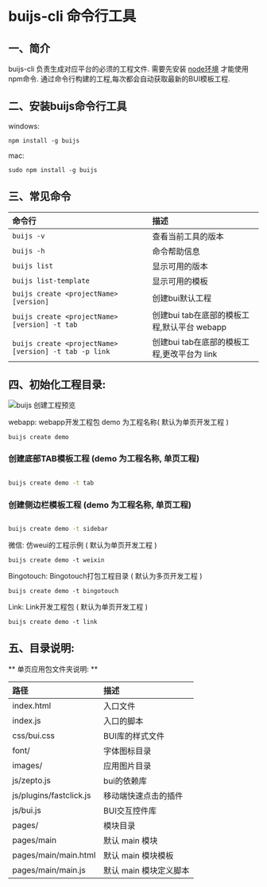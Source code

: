 # buijs-cli 命令行工具

## 一、简介
buijs-cli 负责生成对应平台的必须的工程文件. 需要先安装 [node环境](https://nodejs.org/zh-cn/) 才能使用npm命令. 
通过命令行构建的工程,每次都会自动获取最新的BUI模板工程.

## 二、安装buijs命令行工具

windows: 
```
npm install -g buijs
```

mac: 
```
sudo npm install -g buijs
```

## 三、常见命令

| **命令行**   | **描述**           |
|:------------- |:-------------------|
| `buijs -v`       |查看当前工具的版本    |
| `buijs -h`       |命令帮助信息    |
| `buijs list`       |显示可用的版本    |
| `buijs list-template`       |显示可用的模板    |
| `buijs create <projectName> [version]`       |创建bui默认工程    |
| `buijs create <projectName> [version] -t tab`       |创建bui tab在底部的模板工程,默认平台 webapp    |
| `buijs create <projectName> [version] -t tab -p link`       |创建bui tab在底部的模板工程,更改平台为 link    |


## 四、初始化工程目录:

![buijs 创建工程预览](http://eid.bingosoft.net:82/bui/docs/images/router/buijs-create-demo_low.gif)

webapp: webapp开发工程包 demo 为工程名称( 默认为单页开发工程 )
```
buijs create demo
```

### 创建底部TAB模板工程 (demo 为工程名称, 单页工程)

```bash

buijs create demo -t tab

```
### 创建侧边栏模板工程 (demo 为工程名称, 单页工程)

```bash

buijs create demo -t sidebar

```

微信: 仿weui的工程示例 ( 默认为单页开发工程 )
```
buijs create demo -t weixin
```
Bingotouch: Bingotouch打包工程目录 ( 默认为多页开发工程 )
```
buijs create demo -t bingotouch
```

Link: Link开发工程包 ( 默认为单页开发工程 )
```
buijs create demo -t link

```

## 五、目录说明: 

** 单页应用包文件夹说明: **

| **路径**   | **描述**           |
|:------------- |:-------------------|
| index.html     |入口文件    |
| index.js       |入口的脚本    |
| css/bui.css  |BUI库的样式文件    |
| font/         |字体图标目录    |
| images/       |应用图片目录    |
| js/zepto.js  | bui的依赖库  |
| js/plugins/fastclick.js  |  移动端快速点击的插件   |
| js/bui.js       |  BUI交互控件库   |
| pages/      | 模块目录    |
| pages/main       | 默认 main 模块    |
| pages/main/main.html      | 默认 main 模块模板    |
| pages/main/main.js      | 默认 main 模块定义脚本    |
